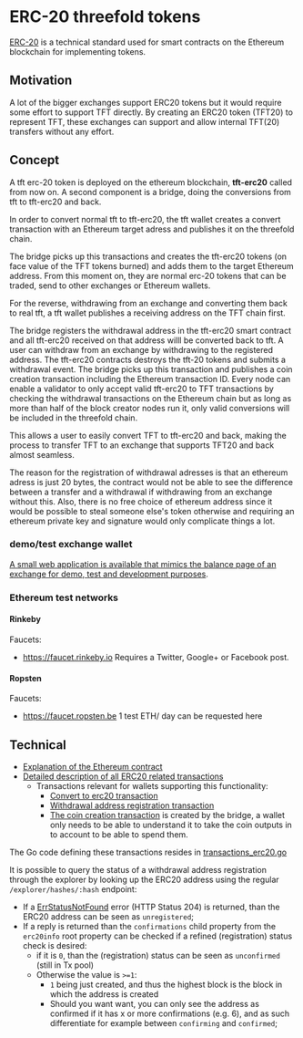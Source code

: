 # ERC-20 threefold tokens

[ERC-20](https://theethereum.wiki/w/index.php/ERC20_Token_Standard) is a technical standard used for smart contracts on the Ethereum blockchain for implementing tokens.

## Motivation

A lot of the bigger exchanges support ERC20 tokens but it would require some effort to support TFT directly. By creating an ERC20 token (TFT20) to represent TFT, these exchanges can support and allow internal TFT(20) transfers without any effort. 

## Concept

A tft erc-20 token is deployed on the ethereum blockchain, **tft-erc20** called from now on.
A second component is a bridge, doing the conversions from tft to tft-erc20 and back. 

In order to convert normal tft to tft-erc20, the tft wallet creates a convert transaction with an Ethereum target adress and publishes it on the threefold chain.

The bridge picks up this transactions and creates the tft-erc20 tokens (on face value of the TFT tokens burned) and adds them to the target Ethereum address. 
From this moment on, they are normal erc-20 tokens that can be traded, send to other exchanges or Ethereum wallets.

For the reverse, withdrawing from an exchange and converting them back to real tft, a tft wallet publishes a receiving address on the TFT chain first.

The bridge registers the  withdrawal address in the tft-erc20 smart contract and all tft-erc20 received on that address willl be converted back to tft. 
A user can withdraw from an exchange by withdrawing to the registered address. The tft-erc20 contracts destroys the tft-20 tokens and submits a withdrawal event.
The bridge picks up this transaction and publishes a coin creation transaction including the Ethereum transaction ID. 
Every node can enable a validator to only accept valid tft-erc20 to TFT transactions by checking the withdrawal transactions on the Ethereum chain but as long as more than half of the block creator nodes run it, only valid conversions will be included in the threefold chain.

This allows a user to easily convert TFT to tft-erc20 and back, making the process to transfer TFT to an exchange that supports TFT20 and back almost seamless.

The reason for the registration of withdrawal adresses is that an ethereum adress is just 20 bytes, the contract would not be able to see the difference between a transfer and a withdrawal if withdrawing from an exchange without this.
Also, there is no free choice of ethereum address since it would be possible to steal someone else's token otherwise and requiring an ethereum private key and signature would only complicate things a lot.

### demo/test exchange wallet

[A small web application is available that mimics the balance page of an exchange for demo, test and development purposes](examples/erc20_monitor).

### Ethereum test networks

#### Rinkeby

Faucets:
- https://faucet.rinkeby.io
  Requires a Twitter, Google+ or Facebook post.

#### Ropsten

Faucets:
- https://faucet.ropsten.be 
  1 test ETH/ day can be requested here

## Technical

- [Explanation of the Ethereum contract](../erc20/README.md)
- [Detailed  description of all ERC20 related transactions](transactions.md#erc20-transactions)
    - Transactions relevant for wallets supporting this functionality:
        - [Convert to erc20 transaction](transactions.md#erc20-convert-transaction)
        - [Withdrawal address registration transaction](transactions.md#erc20-address-registration-transaction)
        - [The coin creation transaction](https://github.com/threefoldfoundation/tfchain/blob/bridge_tft_erc20/doc/transactions.md#erc20-coin-creation-transaction) is created by the bridge, a wallet only needs to be able to understand it to take the coin outputs in to account to be able to spend them.

The Go code defining these transactions resides in [transactions_erc20.go](../pkg/types/transactions_erc20.go)

It is possible to query the status of a withdrawal address registration through the explorer by looking up the ERC20 address using the regular `/explorer/hashes/:hash` endpoint:

* If a [ErrStatusNotFound](https://godoc.org/github.com/threefoldtech/rivine/pkg/api#ErrStatusNotFound) error (HTTP Status 204) is returned, than the ERC20 address can be seen as `unregistered`;
* If a reply is returned than the `confirmations` child property from the `erc20info` root property can be checked if a refined (registration) status check is desired:
   * if it is `0`, than the (registration) status can be seen as `unconfirmed` (still in Tx pool)
   * Otherwise the value is `>=1`:
       * `1` being just created, and thus the highest block is the block in which the address is created
       * Should you want want, you can only see the address as confirmed if it has x or more confirmations (e.g. 6),
         and as such differentiate for example between `confirming` and `confirmed`;
